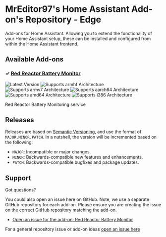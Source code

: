 # MrEditor97's Home Assistant Add-on's Repository - Edge

Add-ons for Home Assistant. Allowing you to extend the functionality of your Home Assistant setup, these can be installed and configured from within the Home Assistant frontend.

## Available Add-ons
### &#10003; [Red Reactor Battery Monitor][addon-redreactor]

![Latest Version][redreactor-version-shield]
![Supports armhf Architecture][redreactor-armhf-shield]
![Supports armv7 Architecture][redreactor-armv7-shield]
![Supports aarch64 Architecture][redreactor-aarch64-shield]
![Supports amd64 Architecture][redreactor-amd64-shield]
![Supports i386 Architecture][redreactor-i386-shield]

Red Reactor Battery Monitoring service


## Releases

Releases are based on [Semantic Versioning][semver], and use the format
of ``MAJOR.MINOR.PATCH``. In a nutshell, the version will be incremented
based on the following:

- ``MAJOR``: Incompatible or major changes.
- ``MINOR``: Backwards-compatible new features and enhancements.
- ``PATCH``: Backwards-compatible bugfixes and package updates.

## Support

Got questions?

You could also open an issue here on GitHub. Note, we use a separate
GitHub repository for each add-on. Please ensure you are creating the issue
on the correct GitHub repository matching the add-on.

- [Open an issue for the add-on: Red Reactor Battery Monitor][redreactor-issue]

For a general repository issue or add-on ideas [open an issue here][issue]

[addon-redreactor]: https://github.com/mreditor97/addon-redreactor/tree/721c470
[redreactor-issue]: https://github.com/mreditor97/addon-redreactor/issues
[redreactor-version-shield]: https://img.shields.io/badge/version-721c470-blue.svg
[redreactor-aarch64-shield]: https://img.shields.io/badge/aarch64-yes-green.svg
[redreactor-amd64-shield]: https://img.shields.io/badge/amd64-no-red.svg
[redreactor-armhf-shield]: https://img.shields.io/badge/armhf-yes-green.svg
[redreactor-armv7-shield]: https://img.shields.io/badge/armv7-yes-green.svg
[redreactor-i386-shield]: https://img.shields.io/badge/i386-no-red.svg
[issue]: https://github.com/mreditor97/homeassistant-addons-edge/issues
[semver]: http://semver.org/spec/v2.0.0.html
